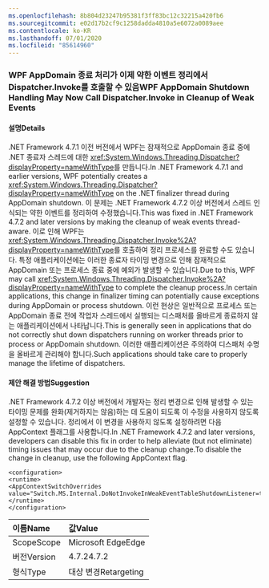 ```yaml
---
ms.openlocfilehash: 8b804d23247b95381f3ff83bc12c32215a420fb6
ms.sourcegitcommit: e02d17b2cf9c1258dadda4810a5e6072a0089aee
ms.contentlocale: ko-KR
ms.lasthandoff: 07/01/2020
ms.locfileid: "85614960"
---
```

### <a name="wpf-appdomain-shutdown-handling-may-now-call-dispatcherinvoke-in-cleanup-of-weak-events"></a><span data-ttu-id="2db15-101">WPF AppDomain 종료 처리가 이제 약한 이벤트 정리에서 Dispatcher.Invoke를 호출할 수 있음</span><span class="sxs-lookup"><span data-stu-id="2db15-101">WPF AppDomain Shutdown Handling May Now Call Dispatcher.Invoke in Cleanup of Weak Events</span></span>

#### <a name="details"></a><span data-ttu-id="2db15-102">설명</span><span class="sxs-lookup"><span data-stu-id="2db15-102">Details</span></span>

<span data-ttu-id="2db15-103">.NET Framework 4.7.1 이전 버전에서 WPF는 잠재적으로 AppDomain 종료 중에 .NET 종료자 스레드에 대한 <xref:System.Windows.Threading.Dispatcher?displayProperty=nameWithType>를 만듭니다.</span><span class="sxs-lookup"><span data-stu-id="2db15-103">In .NET Framework 4.7.1 and earlier versions, WPF potentially creates a <xref:System.Windows.Threading.Dispatcher?displayProperty=nameWithType> on the .NET finalizer thread during AppDomain shutdown.</span></span>  <span data-ttu-id="2db15-104">이 문제는 .NET Framework 4.7.2 이상 버전에서 스레드 인식되는 약한 이벤트를 정리하여 수정했습니다.</span><span class="sxs-lookup"><span data-stu-id="2db15-104">This was fixed in .NET Framework 4.7.2 and later versions by making the cleanup of weak events thread-aware.</span></span>  <span data-ttu-id="2db15-105">이로 인해 WPF는 <xref:System.Windows.Threading.Dispatcher.Invoke%2A?displayProperty=nameWithType>를 호출하여 정리 프로세스를 완료할 수도 있습니다. 특정 애플리케이션에는 이러한 종료자 타이밍 변경으로 인해 잠재적으로 AppDomain 또는 프로세스 종료 중에 예외가 발생할 수 있습니다.</span><span class="sxs-lookup"><span data-stu-id="2db15-105">Due to this, WPF may call <xref:System.Windows.Threading.Dispatcher.Invoke%2A?displayProperty=nameWithType> to complete the cleanup process.In certain applications, this change in finalizer timing can potentially cause exceptions during AppDomain or process shutdown.</span></span>  <span data-ttu-id="2db15-106">이런 현상은 일반적으로 프로세스 또는 AppDomain 종료 전에 작업자 스레드에서 실행되는 디스패처를 올바르게 종료하지 않는 애플리케이션에서 나타납니다.</span><span class="sxs-lookup"><span data-stu-id="2db15-106">This is generally seen in applications that do not correctly shut down dispatchers running on worker threads prior to process or AppDomain shutdown.</span></span>  <span data-ttu-id="2db15-107">이러한 애플리케이션은 주의하여 디스패처 수명을 올바르게 관리해야 합니다.</span><span class="sxs-lookup"><span data-stu-id="2db15-107">Such applications should take care to properly manage the lifetime of dispatchers.</span></span>

#### <a name="suggestion"></a><span data-ttu-id="2db15-108">제안 해결 방법</span><span class="sxs-lookup"><span data-stu-id="2db15-108">Suggestion</span></span>

<span data-ttu-id="2db15-109">.NET Framework 4.7.2 이상 버전에서 개발자는 정리 변경으로 인해 발생할 수 있는 타이밍 문제를 완화(제거하지는 않음)하는 데 도움이 되도록 이 수정을 사용하지 않도록 설정할 수 있습니다. 정리에서 이 변경을 사용하지 않도록 설정하려면 다음 AppContext 플래그를 사용합니다.</span><span class="sxs-lookup"><span data-stu-id="2db15-109">In .NET Framework 4.7.2 and later versions, developers can disable this fix in order to help alleviate (but not eliminate) timing issues that may occur due to the cleanup change.To disable the change in cleanup, use the following AppContext flag.</span></span><pre><code class="lang-xml">&lt;configuration&gt;&#13;&#10;&lt;runtime&gt;&#13;&#10;&lt;AppContextSwitchOverrides value=&quot;Switch.MS.Internal.DoNotInvokeInWeakEventTableShutdownListener=true&quot;/&gt;&#13;&#10;&lt;/runtime&gt;&#13;&#10;&lt;/configuration&gt;&#13;&#10;</code></pre>

| <span data-ttu-id="2db15-110">이름</span><span class="sxs-lookup"><span data-stu-id="2db15-110">Name</span></span>    | <span data-ttu-id="2db15-111">값</span><span class="sxs-lookup"><span data-stu-id="2db15-111">Value</span></span>       |
|:--------|:------------|
| <span data-ttu-id="2db15-112">Scope</span><span class="sxs-lookup"><span data-stu-id="2db15-112">Scope</span></span>   | <span data-ttu-id="2db15-113">Microsoft Edge</span><span class="sxs-lookup"><span data-stu-id="2db15-113">Edge</span></span>        |
| <span data-ttu-id="2db15-114">버전</span><span class="sxs-lookup"><span data-stu-id="2db15-114">Version</span></span> | <span data-ttu-id="2db15-115">4.7.2</span><span class="sxs-lookup"><span data-stu-id="2db15-115">4.7.2</span></span>       |
| <span data-ttu-id="2db15-116">형식</span><span class="sxs-lookup"><span data-stu-id="2db15-116">Type</span></span>    | <span data-ttu-id="2db15-117">대상 변경</span><span class="sxs-lookup"><span data-stu-id="2db15-117">Retargeting</span></span> |
